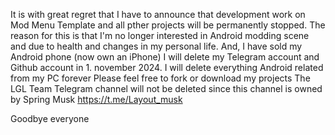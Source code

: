 It is with great regret that I have to announce that development work on Mod Menu Template and all pther projects will be permanently stopped. The reason for this is that I'm no longer interested in Android modding scene and due to health and changes in my personal life. And, I have sold my Android phone (now own an iPhone)
I will delete my Telegram account and Github account in 1. november 2024. I will delete everything Android related from my PC forever
Please feel free to fork or download my projects
The LGL Team Telegram channel will not be deleted since this channel is owned by Spring Musk https://t.me/Layout_musk

Goodbye everyone

